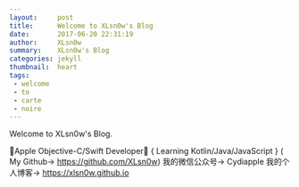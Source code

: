 ```yaml
---
layout:     post
title:      Welcome to XLsn0w's Blog
date:       2017-06-20 22:31:19
author:     XLsn0w
summary:    XLsn0w's Blog
categories: jekyll
thumbnail:  heart
tags:
 - welcome
 - to
 - carte
 - noire
---
```


Welcome to XLsn0w's Blog.

Apple Objective-C/Swift Developer
{ Learning Kotlin/Java/JavaScript }
( My Github-> https://github.com/XLsn0w)
我的微信公众号-> Cydiapple
我的个人博客-> https://xlsn0w.github.io

[1]: https://xlsn0w.github.io
